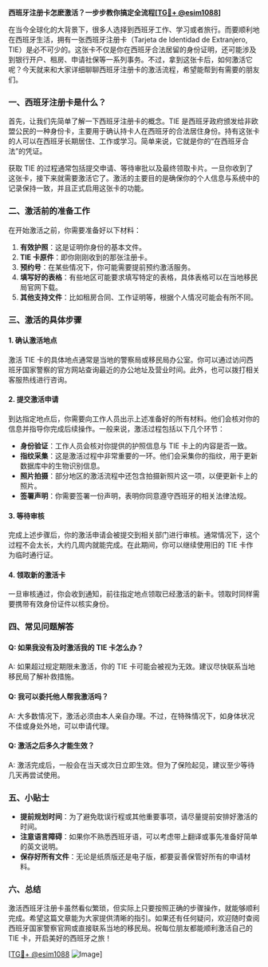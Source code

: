 **西班牙注册卡怎麽激活？一步步教你搞定全流程[[TG💪+ @esim1088](https://t.me/s/esim1088)]**

在当今全球化的大背景下，很多人选择到西班牙工作、学习或者旅行。而要顺利地在西班牙生活，拥有一张西班牙注册卡（Tarjeta de Identidad de Extranjero, TIE）是必不可少的。这张卡不仅是你在西班牙合法居留的身份证明，还可能涉及到银行开户、租房、申请社保等一系列事务。不过，拿到这张卡后，如何激活它呢？今天就来和大家详细聊聊西班牙注册卡的激活流程，希望能帮到有需要的朋友们。

### 一、西班牙注册卡是什么？

首先，让我们先简单了解一下西班牙注册卡的概念。TIE 是西班牙政府颁发给非欧盟公民的一种身份卡，主要用于确认持卡人在西班牙的合法居住身份。持有这张卡的人可以在西班牙长期居住、工作或学习。简单来说，它就是你的“在西班牙合法”的凭证。

获取 TIE 的过程通常包括提交申请、等待审批以及最终领取卡片。一旦你收到了这张卡，接下来就需要激活它了。激活的主要目的是确保你的个人信息与系统中的记录保持一致，并且正式启用这张卡的功能。

### 二、激活前的准备工作

在开始激活之前，你需要准备好以下材料：

1. **有效护照**：这是证明你身份的基本文件。
2. **TIE 卡原件**：即你刚刚收到的那张注册卡。
3. **预约号**：在某些情况下，你可能需要提前预约激活服务。
4. **填写好的表格**：有些地区可能要求填写特定的表格，具体表格可以在当地移民局官网下载。
5. **其他支持文件**：比如租房合同、工作证明等，根据个人情况可能会有所不同。

### 三、激活的具体步骤

#### 1. 确认激活地点

激活 TIE 卡的具体地点通常是当地的警察局或移民局办公室。你可以通过访问西班牙国家警察的官方网站查询最近的办公地址及营业时间。此外，也可以拨打相关客服热线进行咨询。

#### 2. 提交激活申请

到达指定地点后，你需要向工作人员出示上述准备好的所有材料。他们会核对你的信息并指导你完成后续操作。一般来说，激活过程包括以下几个环节：

- **身份验证**：工作人员会核对你提供的护照信息与 TIE 卡上的内容是否一致。
- **指纹采集**：这是激活过程中非常重要的一环。他们会采集你的指纹，用于更新数据库中的生物识别信息。
- **照片拍摄**：部分地区的激活流程中还包含拍摄新照片这一项，以便更新卡上的照片。
- **签署声明**：你需要签署一份声明，表明你同意遵守西班牙的相关法律法规。

#### 3. 等待审核

完成上述步骤后，你的激活申请会被提交到相关部门进行审核。通常情况下，这个过程不会太长，大约几周内就能完成。在此期间，你可以继续使用旧的 TIE 卡作为临时通行证。

#### 4. 领取新的激活卡

一旦审核通过，你会收到通知，前往指定地点领取已经激活的新卡。领取时同样需要携带有效身份证件以核实身份。

### 四、常见问题解答

#### Q: 如果我没有及时激活我的 TIE 卡怎么办？
A: 如果超过规定期限未激活，你的 TIE 卡可能会被视为无效。建议尽快联系当地移民局了解补救措施。

#### Q: 我可以委托他人帮我激活吗？
A: 大多数情况下，激活必须由本人亲自办理。不过，在特殊情况下，如身体状况不佳或身处外地，可以申请代理。

#### Q: 激活之后多久才能生效？
A: 激活完成后，一般会在当天或次日立即生效。但为了保险起见，建议至少等待几天再尝试使用。

### 五、小贴士

- **提前规划时间**：为了避免耽误行程或其他重要事项，请尽量提前安排好激活的时间。
- **注意语言障碍**：如果你不熟悉西班牙语，可以考虑带上翻译或事先准备好简单的英文说明。
- **保存好所有文件**：无论是纸质版还是电子版，都要妥善保管好所有的申请材料。

### 六、总结

激活西班牙注册卡虽然看似繁琐，但实际上只要按照正确的步骤操作，就能够顺利完成。希望这篇文章能为大家提供清晰的指引。如果还有任何疑问，欢迎随时查阅西班牙国家警察官网或直接联系当地的移民局。祝每位朋友都能顺利激活自己的 TIE 卡，开启美好的西班牙之旅！

[[TG💪+ @esim1088](https://t.me/s/esim1088) ![Image](https://i.postimg.cc/4NQfJmqS/Snipaste-2025-05-13-00-14-12.png)]